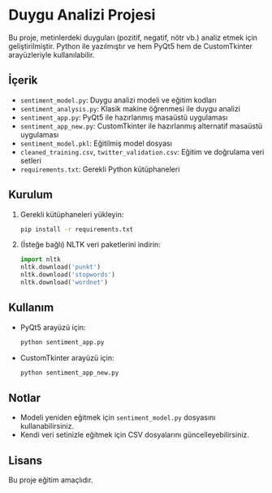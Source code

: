 # Duygu Analizi Projesi

Bu proje, metinlerdeki duyguları (pozitif, negatif, nötr vb.) analiz etmek için geliştirilmiştir. Python ile yazılmıştır ve hem PyQt5 hem de CustomTkinter arayüzleriyle kullanılabilir.

## İçerik
- `sentiment_model.py`: Duygu analizi modeli ve eğitim kodları
- `sentiment_analysis.py`: Klasik makine öğrenmesi ile duygu analizi
- `sentiment_app.py`: PyQt5 ile hazırlanmış masaüstü uygulaması
- `sentiment_app_new.py`: CustomTkinter ile hazırlanmış alternatif masaüstü uygulaması
- `sentiment_model.pkl`: Eğitilmiş model dosyası
- `cleaned_training.csv`, `twitter_validation.csv`: Eğitim ve doğrulama veri setleri
- `requirements.txt`: Gerekli Python kütüphaneleri

## Kurulum
1. Gerekli kütüphaneleri yükleyin:
   ```sh
   pip install -r requirements.txt
   ```
2. (İsteğe bağlı) NLTK veri paketlerini indirin:
   ```python
   import nltk
   nltk.download('punkt')
   nltk.download('stopwords')
   nltk.download('wordnet')
   ```

## Kullanım
- PyQt5 arayüzü için:
  ```sh
  python sentiment_app.py
  ```
- CustomTkinter arayüzü için:
  ```sh
  python sentiment_app_new.py
  ```

## Notlar
- Modeli yeniden eğitmek için `sentiment_model.py` dosyasını kullanabilirsiniz.
- Kendi veri setinizle eğitmek için CSV dosyalarını güncelleyebilirsiniz.

## Lisans
Bu proje eğitim amaçlıdır. 